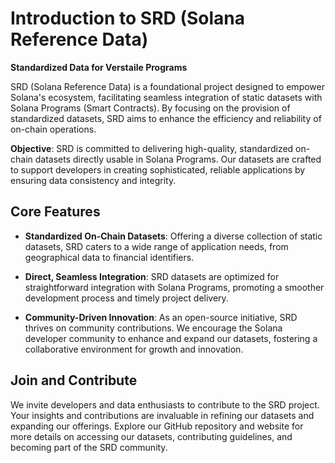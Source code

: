 # Introduction to SRD (Solana Reference Data)

**Standardized Data for Verstaile Programs**

SRD (Solana Reference Data) is a foundational project designed to empower Solana's ecosystem, facilitating seamless integration of static datasets with Solana Programs (Smart Contracts). By focusing on the provision of standardized datasets, SRD aims to enhance the efficiency and reliability of on-chain operations.

**Objective**: SRD is committed to delivering high-quality, standardized on-chain datasets directly usable in Solana Programs. Our datasets are crafted to support developers in creating sophisticated, reliable applications by ensuring data consistency and integrity.

## Core Features
* **Standardized On-Chain Datasets**: Offering a diverse collection of static datasets, SRD caters to a wide range of application needs, from geographical data to financial identifiers.

* **Direct, Seamless Integration**: SRD datasets are optimized for straightforward integration with Solana Programs, promoting a smoother development process and timely project delivery.

* **Community-Driven Innovation**: As an open-source initiative, SRD thrives on community contributions. We encourage the Solana developer community to enhance and expand our datasets, fostering a collaborative environment for growth and innovation.

## Join and Contribute
We invite developers and data enthusiasts to contribute to the SRD project. Your insights and contributions are invaluable in refining our datasets and expanding our offerings. Explore our GitHub repository and website for more details on accessing our datasets, contributing guidelines, and becoming part of the SRD community.
